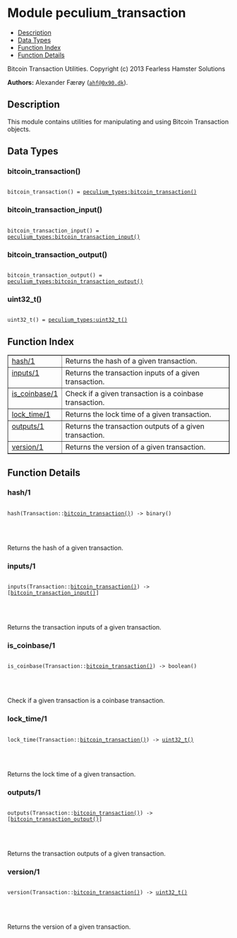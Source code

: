 

# Module peculium_transaction #
* [Description](#description)
* [Data Types](#types)
* [Function Index](#index)
* [Function Details](#functions)


Bitcoin Transaction Utilities.
Copyright (c)  2013 Fearless Hamster Solutions

__Authors:__ Alexander Færøy ([`ahf@0x90.dk`](mailto:ahf@0x90.dk)).
<a name="description"></a>

## Description ##
   This module contains utilities for manipulating and using Bitcoin
Transaction objects.
<a name="types"></a>

## Data Types ##




### <a name="type-bitcoin_transaction">bitcoin_transaction()</a> ###



<pre><code>
bitcoin_transaction() = <a href="peculium_types.md#type-bitcoin_transaction">peculium_types:bitcoin_transaction()</a>
</code></pre>





### <a name="type-bitcoin_transaction_input">bitcoin_transaction_input()</a> ###



<pre><code>
bitcoin_transaction_input() = <a href="peculium_types.md#type-bitcoin_transaction_input">peculium_types:bitcoin_transaction_input()</a>
</code></pre>





### <a name="type-bitcoin_transaction_output">bitcoin_transaction_output()</a> ###



<pre><code>
bitcoin_transaction_output() = <a href="peculium_types.md#type-bitcoin_transaction_output">peculium_types:bitcoin_transaction_output()</a>
</code></pre>





### <a name="type-uint32_t">uint32_t()</a> ###



<pre><code>
uint32_t() = <a href="peculium_types.md#type-uint32_t">peculium_types:uint32_t()</a>
</code></pre>


<a name="index"></a>

## Function Index ##


<table width="100%" border="1" cellspacing="0" cellpadding="2" summary="function index"><tr><td valign="top"><a href="#hash-1">hash/1</a></td><td>Returns the hash of a given transaction.</td></tr><tr><td valign="top"><a href="#inputs-1">inputs/1</a></td><td>Returns the transaction inputs of a given transaction.</td></tr><tr><td valign="top"><a href="#is_coinbase-1">is_coinbase/1</a></td><td>Check if a given transaction is a coinbase transaction.</td></tr><tr><td valign="top"><a href="#lock_time-1">lock_time/1</a></td><td>Returns the lock time of a given transaction.</td></tr><tr><td valign="top"><a href="#outputs-1">outputs/1</a></td><td>Returns the transaction outputs of a given transaction.</td></tr><tr><td valign="top"><a href="#version-1">version/1</a></td><td>Returns the version of a given transaction.</td></tr></table>


<a name="functions"></a>

## Function Details ##

<a name="hash-1"></a>

### hash/1 ###


<pre><code>
hash(Transaction::<a href="#type-bitcoin_transaction">bitcoin_transaction()</a>) -&gt; binary()
</code></pre>

<br></br>


Returns the hash of a given transaction.
<a name="inputs-1"></a>

### inputs/1 ###


<pre><code>
inputs(Transaction::<a href="#type-bitcoin_transaction">bitcoin_transaction()</a>) -&gt; [<a href="#type-bitcoin_transaction_input">bitcoin_transaction_input()</a>]
</code></pre>

<br></br>


Returns the transaction inputs of a given transaction.
<a name="is_coinbase-1"></a>

### is_coinbase/1 ###


<pre><code>
is_coinbase(Transaction::<a href="#type-bitcoin_transaction">bitcoin_transaction()</a>) -&gt; boolean()
</code></pre>

<br></br>


Check if a given transaction is a coinbase transaction.
<a name="lock_time-1"></a>

### lock_time/1 ###


<pre><code>
lock_time(Transaction::<a href="#type-bitcoin_transaction">bitcoin_transaction()</a>) -&gt; <a href="#type-uint32_t">uint32_t()</a>
</code></pre>

<br></br>


Returns the lock time of a given transaction.
<a name="outputs-1"></a>

### outputs/1 ###


<pre><code>
outputs(Transaction::<a href="#type-bitcoin_transaction">bitcoin_transaction()</a>) -&gt; [<a href="#type-bitcoin_transaction_output">bitcoin_transaction_output()</a>]
</code></pre>

<br></br>


Returns the transaction outputs of a given transaction.
<a name="version-1"></a>

### version/1 ###


<pre><code>
version(Transaction::<a href="#type-bitcoin_transaction">bitcoin_transaction()</a>) -&gt; <a href="#type-uint32_t">uint32_t()</a>
</code></pre>

<br></br>


Returns the version of a given transaction.
